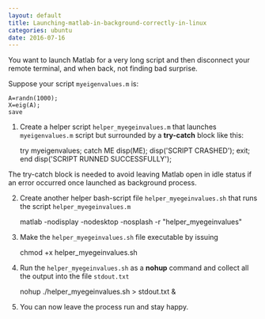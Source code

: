 ```yaml
---
layout: default
title: Launching-matlab-in-background-correctly-in-linux
categories: ubuntu
date: 2016-07-16
---
```


You want to launch Matlab for a very long script and then disconnect your remote terminal, and when back, not finding bad surprise.

Suppose your script `myeigenvalues.m` is:
    
    A=randn(1000);
    X=eig(A);
    save

1. Create a helper script `helper_myegeinvalues.m` that launches `myeigenvalues.m` script but surrounded by a **try-catch** block like this:

    try
        myeigenvalues;
    catch ME
        disp(ME);
        disp('SCRIPT CRASHED');
        exit;
    end
    disp('SCRIPT RUNNED SUCCESSFULLY');

The try-catch block is needed to avoid leaving Matlab open in idle status if an error occurred once launched as background process.

2. Create another helper bash-script file `helper_myegeinvalues.sh` that runs the script `helper_myegeinvalues.m`

    matlab -nodisplay -nodesktop -nosplash -r "helper_myegeinvalues"

3. Make the `helper_myegeinvalues.sh` file executable by issuing 

    chmod +x helper_myegeinvalues.sh

4. Run the `helper_myegeinvalues.sh` as a **nohup** command and collect all the output into the file `stdout.txt`

    nohup ./helper_myegeinvalues.sh > stdout.txt &

5. You can now leave the process run and stay happy.